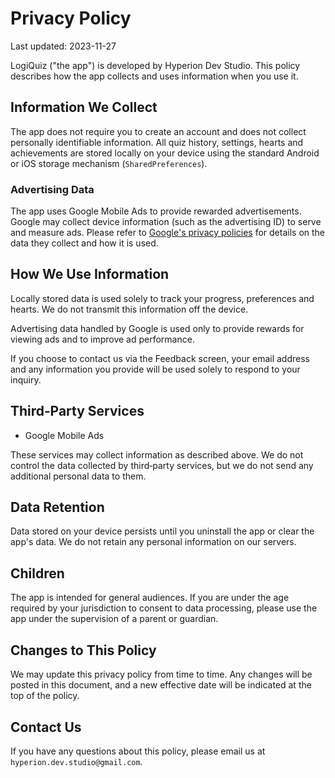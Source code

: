 # Privacy Policy

Last updated: 2023-11-27

LogiQuiz ("the app") is developed by Hyperion Dev Studio. This policy describes how the app collects and uses information when you use it.

## Information We Collect

The app does not require you to create an account and does not collect personally identifiable information. All quiz history, settings, hearts and achievements are stored locally on your device using the standard Android or iOS storage mechanism (`SharedPreferences`).

### Advertising Data

The app uses Google Mobile Ads to provide rewarded advertisements. Google may collect device information (such as the advertising ID) to serve and measure ads. Please refer to [Google's privacy policies](https://policies.google.com/technologies/ads) for details on the data they collect and how it is used.

## How We Use Information

Locally stored data is used solely to track your progress, preferences and hearts. We do not transmit this information off the device.

Advertising data handled by Google is used only to provide rewards for viewing ads and to improve ad performance.

If you choose to contact us via the Feedback screen, your email address and any information you provide will be used solely to respond to your inquiry.

## Third‑Party Services

- Google Mobile Ads

These services may collect information as described above. We do not control the data collected by third‑party services, but we do not send any additional personal data to them.

## Data Retention

Data stored on your device persists until you uninstall the app or clear the app's data. We do not retain any personal information on our servers.

## Children

The app is intended for general audiences. If you are under the age required by your jurisdiction to consent to data processing, please use the app under the supervision of a parent or guardian.

## Changes to This Policy

We may update this privacy policy from time to time. Any changes will be posted in this document, and a new effective date will be indicated at the top of the policy.

## Contact Us

If you have any questions about this policy, please email us at `hyperion.dev.studio@gmail.com`.

